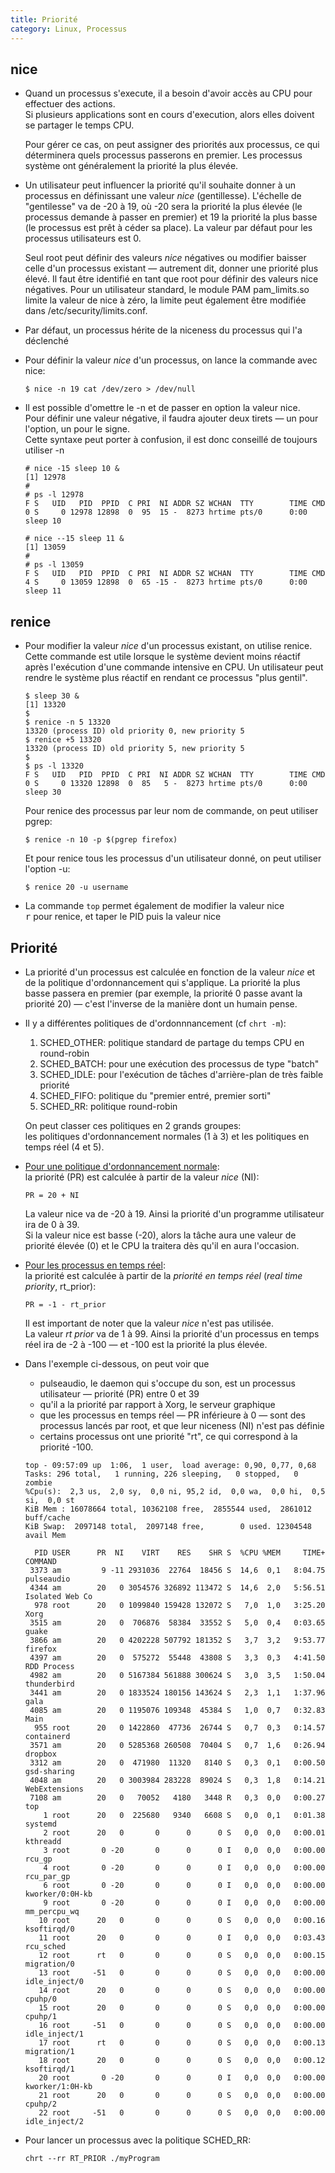 ```yaml
---
title: Priorité
category: Linux, Processus
---
```


## nice

* Quand un processus s'execute, il a besoin d'avoir accès au CPU pour effectuer des actions.  
  Si plusieurs applications sont en cours d'execution, alors elles doivent se partager le temps CPU.

  Pour gérer ce cas, on peut assigner des priorités aux processus, ce qui déterminera quels processus passerons en premier.
  Les processus système ont généralement la priorité la plus élevée.

* Un utilisateur peut influencer la priorité qu'il souhaite donner à un processus en définissant une valeur *nice* (gentillesse). L'échelle de "gentilesse" va de -20 à 19, où -20 sera la priorité la plus élevée (le processus demande à passer en premier) et 19 la priorité la plus basse (le processus est prêt à céder sa place). La valeur par défaut pour les processus utilisateurs est 0.

  Seul root peut définir des valeurs *nice* négatives ou modifier baisser celle d'un processus existant — autrement dit, donner une priorité plus élevé. Il faut être identifié en tant que root pour définir des valeurs nice négatives. Pour un utilisateur standard, le module PAM pam_limits.so limite la valeur de nice à zéro, la limite peut également être modifiée dans /etc/security/limits.conf.

* Par défaut, un processus hérite de la niceness du processus qui l'a déclenché

* Pour définir la valeur *nice* d'un processus, on lance la commande avec nice:

  ```
  $ nice -n 19 cat /dev/zero > /dev/null
  ```

* Il est possible d'omettre le -n et de passer en option la valeur nice.  
  Pour définir une valeur négative, il faudra ajouter deux tirets — un pour l'option, un pour le signe.  
  Cette syntaxe peut porter à confusion, il est donc conseillé de toujours utiliser -n

  ```
  # nice -15 sleep 10 &
  [1] 12978
  #
  # ps -l 12978
  F S   UID   PID  PPID  C PRI  NI ADDR SZ WCHAN  TTY        TIME CMD
  0 S     0 12978 12898  0  95  15 -  8273 hrtime pts/0      0:00 sleep 10
  ```

  ```
  # nice --15 sleep 11 &
  [1] 13059
  #
  # ps -l 13059
  F S   UID   PID  PPID  C PRI  NI ADDR SZ WCHAN  TTY        TIME CMD
  4 S     0 13059 12898  0  65 -15 -  8273 hrtime pts/0      0:00 sleep 11
  ```

## renice

* Pour modifier la valeur *nice* d'un processus existant, on utilise renice.  
  Cette commande est utile lorsque le système devient moins réactif après l'exécution d'une commande intensive en CPU. Un utilisateur peut rendre le système plus réactif en rendant ce processus "plus gentil".

  ```
  $ sleep 30 &
  [1] 13320
  $
  $ renice -n 5 13320
  13320 (process ID) old priority 0, new priority 5
  $ renice +5 13320
  13320 (process ID) old priority 5, new priority 5
  $
  $ ps -l 13320
  F S   UID   PID  PPID  C PRI  NI ADDR SZ WCHAN  TTY        TIME CMD
  0 S     0 13320 12898  0  85   5 -  8273 hrtime pts/0      0:00 sleep 30
  ```

  Pour renice des processus par leur nom de commande, on peut utiliser pgrep:

  ```
  $ renice -n 10 -p $(pgrep firefox)
  ```

  Et pour renice tous les processus d'un utilisateur donné, on peut utiliser l'option -u:

  ```
  $ renice 20 -u username
  ```

* La commande `top` permet également de modifier la valeur nice  
  <kbd>r</kbd> pour renice, et taper le PID puis la valeur nice

## Priorité

* La priorité d'un processus est calculée en fonction de la valeur *nice* et de la politique d'ordonnancement qui s'applique. La priorité la plus basse passera en premier (par exemple, la priorité 0 passe avant la priorité 20) — c'est l'inverse de la manière dont un humain pense.

* Il y a différentes politiques de d'ordonnnancement (cf `chrt -m`):

  1. SCHED_OTHER: politique standard de partage du temps CPU en round-robin
  2. SCHED_BATCH: pour une exécution des processus de type "batch"
  3. SCHED_IDLE: pour l'exécution de tâches d'arrière-plan de très faible priorité
  4. SCHED_FIFO: politique du "premier entré, premier sorti"
  5. SCHED_RR: politique round-robin

  On peut classer ces politiques en 2 grands groupes:  
  les politiques d'ordonnancement normales (1 à 3)
  et les politiques en temps réel (4 et 5).

* <ins>Pour une politique d'ordonnancement normale</ins>:  
  la priorité (PR) est calculée à partir de la valeur *nice* (NI):

  ```
  PR = 20 + NI
  ```

  La valeur nice va de -20 à 19. Ainsi la priorité d'un programme utilisateur ira de 0 à 39.  
  Si la valeur nice est basse (-20), alors la tâche aura une valeur de priorité élevée (0) et le CPU la traitera dès qu'il en aura l'occasion. 

* <ins>Pour les processus en temps réel</ins>:  
  la priorité est calculée à partir de la *priorité en temps réel* (*real time priority*, rt_prior):

  ```
  PR = -1 - rt_prior
  ```

  Il est important de noter que la valeur *nice* n'est pas utilisée.  
  La valeur *rt prior* va de 1 à 99. Ainsi la priorité d'un processus en temps réel ira de -2 à -100 — et -100 est la priorité la plus élevée.

* Dans l'exemple ci-dessous, on peut voir que

  - pulseaudio, le daemon qui s'occupe du son, est un processus utilisateur — priorité (PR) entre 0 et 39
  - qu'il a la priorité par rapport à Xorg, le serveur graphique
  - que les processus en temps réel — PR inférieure à 0 — sont des processus lancés par root, et que leur niceness (NI) n'est pas définie  
  - certains processus ont une priorité "rt", ce qui correspond à la priorité -100.

  ```
  top - 09:57:09 up  1:06,  1 user,  load average: 0,90, 0,77, 0,68
  Tasks: 296 total,   1 running, 226 sleeping,   0 stopped,   0 zombie
  %Cpu(s):  2,3 us,  2,0 sy,  0,0 ni, 95,2 id,  0,0 wa,  0,0 hi,  0,5 si,  0,0 st
  KiB Mem : 16078664 total, 10362108 free,  2855544 used,  2861012 buff/cache
  KiB Swap:  2097148 total,  2097148 free,        0 used. 12304548 avail Mem 

    PID USER      PR  NI    VIRT    RES    SHR S  %CPU %MEM     TIME+ COMMAND
   3373 am         9 -11 2931036  22764  18456 S  14,6  0,1   8:04.75 pulseaudio
   4344 am        20   0 3054576 326892 113472 S  14,6  2,0   5:56.51 Isolated Web Co
    978 root      20   0 1099840 159428 132072 S   7,0  1,0   3:25.20 Xorg
   3515 am        20   0  706876  58384  33552 S   5,0  0,4   0:03.65 guake
   3866 am        20   0 4202228 507792 181352 S   3,7  3,2   9:53.77 firefox
   4397 am        20   0  575272  55448  43808 S   3,3  0,3   4:41.50 RDD Process
   4982 am        20   0 5167384 561888 300624 S   3,0  3,5   1:50.04 thunderbird
   3441 am        20   0 1833524 180156 143624 S   2,3  1,1   1:37.96 gala
   4085 am        20   0 1195076 109348  45384 S   1,0  0,7   0:32.83 Main
    955 root      20   0 1422860  47736  26744 S   0,7  0,3   0:14.57 containerd
   3571 am        20   0 5285368 260508  70404 S   0,7  1,6   0:26.94 dropbox
   3312 am        20   0  471980  11320   8140 S   0,3  0,1   0:00.50 gsd-sharing
   4048 am        20   0 3003984 283228  89024 S   0,3  1,8   0:14.21 WebExtensions
   7108 am        20   0   70052   4180   3448 R   0,3  0,0   0:00.27 top
      1 root      20   0  225680   9340   6608 S   0,0  0,1   0:01.38 systemd
      2 root      20   0       0      0      0 S   0,0  0,0   0:00.01 kthreadd
      3 root       0 -20       0      0      0 I   0,0  0,0   0:00.00 rcu_gp
      4 root       0 -20       0      0      0 I   0,0  0,0   0:00.00 rcu_par_gp
      6 root       0 -20       0      0      0 I   0,0  0,0   0:00.00 kworker/0:0H-kb
      9 root       0 -20       0      0      0 I   0,0  0,0   0:00.00 mm_percpu_wq
     10 root      20   0       0      0      0 S   0,0  0,0   0:00.16 ksoftirqd/0
     11 root      20   0       0      0      0 I   0,0  0,0   0:03.43 rcu_sched
     12 root      rt   0       0      0      0 S   0,0  0,0   0:00.15 migration/0
     13 root     -51   0       0      0      0 S   0,0  0,0   0:00.00 idle_inject/0
     14 root      20   0       0      0      0 S   0,0  0,0   0:00.00 cpuhp/0
     15 root      20   0       0      0      0 S   0,0  0,0   0:00.00 cpuhp/1
     16 root     -51   0       0      0      0 S   0,0  0,0   0:00.00 idle_inject/1
     17 root      rt   0       0      0      0 S   0,0  0,0   0:00.13 migration/1
     18 root      20   0       0      0      0 S   0,0  0,0   0:00.12 ksoftirqd/1
     20 root       0 -20       0      0      0 I   0,0  0,0   0:00.00 kworker/1:0H-kb
     21 root      20   0       0      0      0 S   0,0  0,0   0:00.00 cpuhp/2
     22 root     -51   0       0      0      0 S   0,0  0,0   0:00.00 idle_inject/2
  ```

* Pour lancer un processus avec la politique SCHED_RR:

  ```
  chrt --rr RT_PRIOR ./myProgram
  ```
